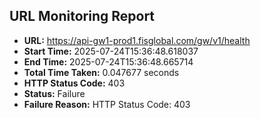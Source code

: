 ## URL Monitoring Report

- **URL:** https://api-gw1-prod1.fisglobal.com/gw/v1/health
- **Start Time:** 2025-07-24T15:36:48.618037
- **End Time:** 2025-07-24T15:36:48.665714
- **Total Time Taken:** 0.047677 seconds
- **HTTP Status Code:** 403
- **Status:** Failure
- **Failure Reason:** HTTP Status Code: 403
